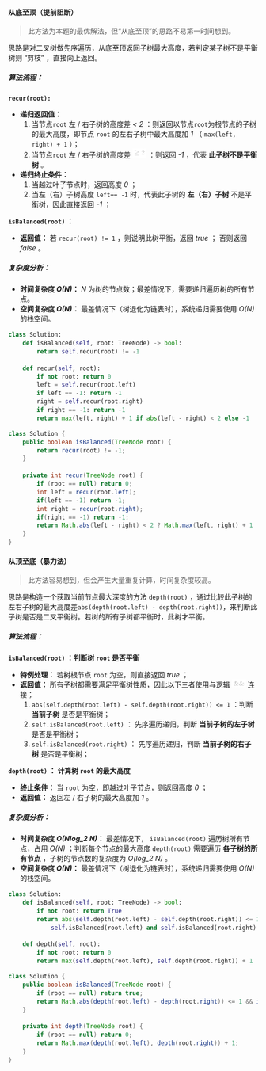 #### 从底至顶（提前阻断）

> 此方法为本题的最优解法，但“从底至顶”的思路不易第一时间想到。

思路是对二叉树做先序遍历，从底至顶返回子树最大高度，若判定某子树不是平衡树则 “剪枝” ，直接向上返回。

##### 算法流程：

**`recur(root):`**

- **递归返回值：**
  1. 当节点`root` 左 / 右子树的高度差 *< 2* ：则返回以节点`root`为根节点的子树的最大高度，即节点 `root` 的左右子树中最大高度加 *1* （ `max(left, right) + 1` ）；
  2. 当节点`root` 左 / 右子树的高度差 ![\geq2 ](./p__geq_2_.png)  ：则返回 *-1* ，代表 **此子树不是平衡树** 。
- **递归终止条件：**
  1. 当越过叶子节点时，返回高度 *0* ；
  2. 当左（右）子树高度 `left== -1` 时，代表此子树的 **左（右）子树** 不是平衡树，因此直接返回 *-1* ；

**`isBalanced(root)` ：**

- **返回值：** 若 `recur(root) != 1` ，则说明此树平衡，返回 *true* ； 否则返回 *false* 。

##### 复杂度分析：

- **时间复杂度 *O(N)*：** *N* 为树的节点数；最差情况下，需要递归遍历树的所有节点。
- **空间复杂度 *O(N)*：** 最差情况下（树退化为链表时），系统递归需要使用 *O(N)* 的栈空间。

```Python []
class Solution:
    def isBalanced(self, root: TreeNode) -> bool:
        return self.recur(root) != -1

    def recur(self, root):
        if not root: return 0
        left = self.recur(root.left)
        if left == -1: return -1
        right = self.recur(root.right)
        if right == -1: return -1
        return max(left, right) + 1 if abs(left - right) < 2 else -1
```

```Java []
class Solution {
    public boolean isBalanced(TreeNode root) {
        return recur(root) != -1;
    }

    private int recur(TreeNode root) {
        if (root == null) return 0;
        int left = recur(root.left);
        if(left == -1) return -1;
        int right = recur(root.right);
        if(right == -1) return -1;
        return Math.abs(left - right) < 2 ? Math.max(left, right) + 1 : -1;
    }
}
```

#### 从顶至底（暴力法）

> 此方法容易想到，但会产生大量重复计算，时间复杂度较高。

思路是构造一个获取当前节点最大深度的方法 `depth(root)` ，通过比较此子树的左右子树的最大高度差`abs(depth(root.left) - depth(root.right))`，来判断此子树是否是二叉平衡树。若树的所有子树都平衡时，此树才平衡。

##### 算法流程：

**`isBalanced(root)` ：判断树 `root` 是否平衡**

- **特例处理：** 若树根节点 `root` 为空，则直接返回 *true* ；
- **返回值：** 所有子树都需要满足平衡树性质，因此以下三者使用与逻辑 ![\&\& ](./p__&&_.png)  连接； 
  1. `abs(self.depth(root.left) - self.depth(root.right)) <= 1` ：判断 **当前子树** 是否是平衡树；
  2. `self.isBalanced(root.left)` ： 先序遍历递归，判断 **当前子树的左子树** 是否是平衡树；
  3. `self.isBalanced(root.right)` ： 先序遍历递归，判断 **当前子树的右子树** 是否是平衡树；

**`depth(root)` ： 计算树 `root` 的最大高度**

- **终止条件：** 当 `root` 为空，即越过叶子节点，则返回高度 *0* ；
- **返回值：** 返回左 / 右子树的最大高度加 *1* 。

##### 复杂度分析：

- **时间复杂度 *O(Nlog_2 N)*：** 最差情况下， `isBalanced(root)` 遍历树所有节点，占用 *O(N)* ；判断每个节点的最大高度 `depth(root)` 需要遍历 **各子树的所有节点** ，子树的节点数的复杂度为 *O(log_2 N)* 。
- **空间复杂度 *O(N)*：** 最差情况下（树退化为链表时），系统递归需要使用 *O(N)* 的栈空间。

```Python []
class Solution:
    def isBalanced(self, root: TreeNode) -> bool:
        if not root: return True
        return abs(self.depth(root.left) - self.depth(root.right)) <= 1 and \
            self.isBalanced(root.left) and self.isBalanced(root.right)

    def depth(self, root):
        if not root: return 0
        return max(self.depth(root.left), self.depth(root.right)) + 1
```

```Java []
class Solution {
    public boolean isBalanced(TreeNode root) {
        if (root == null) return true;
        return Math.abs(depth(root.left) - depth(root.right)) <= 1 && isBalanced(root.left) && isBalanced(root.right);
    }

    private int depth(TreeNode root) {
        if (root == null) return 0;
        return Math.max(depth(root.left), depth(root.right)) + 1;
    }
}
```